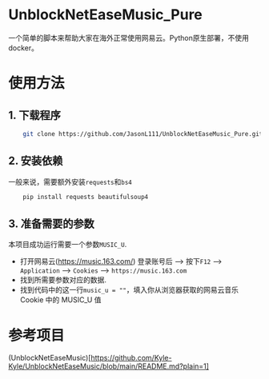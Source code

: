 # UnblockNetEaseMusic_Pure
一个简单的脚本来帮助大家在海外正常使用网易云。Python原生部署，不使用docker。

# 使用方法


## 1. 下载程序
```bash
    git clone https://github.com/JasonL111/UnblockNetEaseMusic_Pure.git
```
## 2. 安装依赖
一般来说，需要额外安装`requests`和`bs4`
```bash
    pip install requests beautifulsoup4
```


## 3. 准备需要的参数
本项目成功运行需要一个参数`MUSIC_U`.
- 打开网易云(https://music.163.com/) 登录账号后 --> 按下`F12` --> `Application` --> `Cookies` --> `https://music.163.com`
- 找到所需要参数对应的数据.
- 找到代码中的这一行`music_u = ""`，填入你从浏览器获取的网易云音乐 Cookie 中的 MUSIC_U 值



# 参考项目

(UnblockNetEaseMusic)[https://github.com/Kyle-Kyle/UnblockNetEaseMusic/blob/main/README.md?plain=1]
